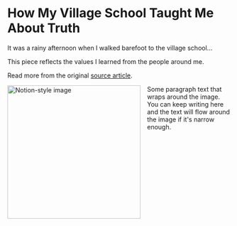 # How My Village School Taught Me About Truth

It was a rainy afternoon when I walked barefoot to the village school...

This piece reflects the values I learned from the people around me.

Read more from the original [source article](https://example.com).

<img src="https://raw.githubusercontent.com/sumanone/suman/docs/docs/assets/notionphoto.png" alt="Notion-style image" align="left" width="300" style="margin-right: 15px;"> 
Some paragraph text that wraps around the image. You can keep writing here and the text will flow around the image if it's narrow enough.
